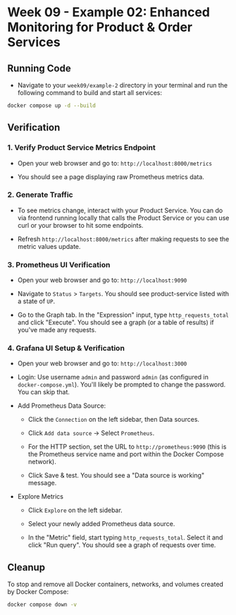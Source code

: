 # Week 09 - Example 02: Enhanced Monitoring for Product & Order Services

## Running Code

- Navigate to your `week09/example-2` directory in your terminal and run the following command to build and start all services:

```bash
docker compose up -d --build
```

## Verification

### 1. Verify Product Service Metrics Endpoint

- Open your web browser and go to: `http://localhost:8000/metrics`

- You should see a page displaying raw Prometheus metrics data.

### 2. Generate Traffic

- To see metrics change, interact with your Product Service. You can do via frontend running locally that calls the Product Service or you can use curl or your browser to hit some endpoints.

- Refresh `http://localhost:8000/metrics` after making requests to see the metric values update.

### 3. Prometheus UI Verification

- Open your web browser and go to: `http://localhost:9090`

- Navigate to `Status` > `Targets`. You should see product-service listed with a state of `UP`.

- Go to the Graph tab. In the "Expression" input, type `http_requests_total` and click "Execute". You should see a graph (or a table of results) if you've made any requests.

### 4. Grafana UI Setup & Verification

- Open your web browser and go to: `http://localhost:3000`

- Login: Use username `admin` and password `admin` (as configured in `docker-compose.yml`). You'll likely be prompted to change the password. You can skip that.

- Add Prometheus Data Source:

  - Click the `Connection` on the left sidebar, then Data sources.

  - Click `Add data source` -> Select `Prometheus`.

  - For the HTTP section, set the URL to `http://prometheus:9090` (this is the Prometheus service name and port within the Docker Compose network).

  - Click Save & test. You should see a "Data source is working" message.

- Explore Metrics

  - Click `Explore` on the left sidebar.

  - Select your newly added Prometheus data source.

  - In the "Metric" field, start typing `http_requests_total`. Select it and click "Run query". You should see a graph of requests over time.

## Cleanup

To stop and remove all Docker containers, networks, and volumes created by Docker Compose:

```bash
docker compose down -v
```
